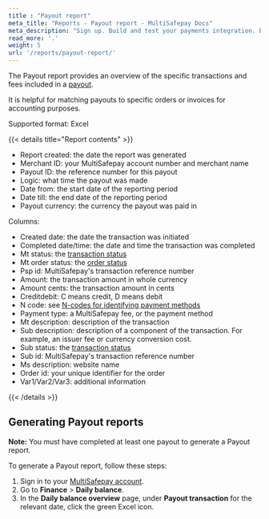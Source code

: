```yaml
---
title : "Payout report"
meta_title: "Reports - Payout report - MultiSafepay Docs"
meta_description: "Sign up. Build and test your payments integration. Explore our products and services. Use our API reference, SDKs, and wrappers. Get support."
read_more: '.'
weight: 5
url: '/reports/payout-report/'
---
```


The Payout report provides an overview of the specific transactions and fees included in a [payout](/account/payouts/).

It is helpful for matching payouts to specific orders or invoices for accounting purposes. 

Supported format: Excel

{{< details title="Report contents" >}}
&nbsp; 

- Report created: the date the report was generated
- Merchant ID: your MultiSafepay account number and merchant name
- Payout ID: the reference number for this payout
- Logic: what time the payout was made
- Date from: the start date of the reporting period
- Date till: the end date of the reporting period
- Payout currency: the currency the payout was paid in

Columns:

- Created date: the date the transaction was initiated
- Completed date/time: the date and time the transaction was completed
- Mt status: the [transaction status](/payments/multisafepay-statuses/)
- Mt order status: the [order status](/payments/multisafepay-statuses/)
- Psp id: MultiSafepay's transaction reference number
- Amount: the transaction amount in whole currency
- Amount cents: the transaction amount in cents
- Creditdebit: C means credit, D means debit
- N code: see [N-codes for identifying payment methods](/reports/n-codes/)
- Payment type: a MultiSafepay fee, or the payment method
- Mt description: description of the transaction 
- Sub description: description of a component of the transaction. For example, an issuer fee or currency conversion cost.
- Sub status: the [transaction status](/payments/multisafepay-statuses/)
- Sub id: MultiSafepay's transaction reference number
- Ms description: website name
- Order id: your unique identifier for the order
- Var1/Var2/Var3: additional information

{{< /details >}}

## Generating Payout reports

**Note:** You must have completed at least one payout to generate a Payout report.

To generate a Payout report, follow these steps:

1. Sign in to your [MultiSafepay account](https://merchant.multisafepay.com/).
2. Go to **Finance** > **Daily balance**.
3. In the **Daily balance overview** page, under **Payout transaction** for the relevant date, click the green Excel icon.

